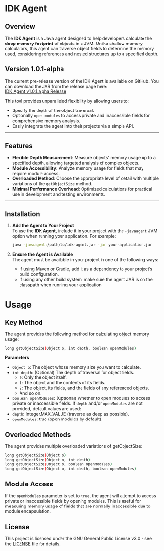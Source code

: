 # **IDK Agent**

## **Overview**

The **IDK Agent** is a Java agent designed to help developers calculate the **deep memory footprint** of objects in a JVM. Unlike shallow memory calculators, this agent can traverse object fields to determine the memory used, considering references and nested structures up to a specified depth.

## Version 1.0.1-alpha
The current pre-release version of the IDK Agent is available on GitHub. You can download the JAR from the release page here:  
[IDK Agent v1.0.1.alpha Release](https://github.com/CodingAddict1530/idk-agent/releases/tag/v1.0.1-alpha)

This tool provides unparalleled flexibility by allowing users to:
- Specify the `depth` of the object traversal.
- Optionally `open modules` to access private and inaccessible fields for comprehensive memory analysis.
- Easily integrate the agent into their projects via a simple API.

---

## **Features**

- **Flexible Depth Measurement**: Measure objects' memory usage up to a specified depth, allowing targeted analysis of complex objects.
- **Module Accessibility**: Analyze memory usage for fields that may require module access.
- **Overloaded Method**: Choose the appropriate level of detail with multiple variations of the `getObjectSize` method.
- **Minimal Performance Overhead**: Optimized calculations for practical use in development and testing environments.

---

## **Installation**

1. **Add the Agent to Your Project**  
   To use the **IDK Agent**, include it in your project with the `-javaagent` JVM option when running your application. For example:
   ```bash
   java -javaagent:/path/to/idk-agent.jar -jar your-application.jar
   ```

2. **Ensure the Agent is Available**  
   The agent must be available in your project in one of the following ways:
   - If using Maven or Gradle, add it as a dependency to your project’s build configuration.
   - If using any other build system, make sure the agent JAR is on the classpath when running your application.

# **Usage**

## **Key Method**

The agent provides the following method for calculating object memory usage:

```bash
long getObjectSize(Object o, int depth, boolean openModules)
```

**Parameters**

- `Object o`: The object whose memory size you want to calculate.
- `int depth`: (Optional) The depth of traversal for object fields.
  - `0`: Only the object itself.
  - `1`: The object and the contents of its fields.
  - `2`: The object, its fields, and the fields of any referenced objects.
  - And so on.
- `boolean openModules`: (Optional) Whether to open modules to access private or inaccessible fields.
If `depth` and/or `openModules` are not provided, default values are used:
- `depth`: Integer.MAX_VALUE (traverse as deep as possible).
- `openModules`: true (open modules by default).

## **Overloaded Methods**

The agent provides multiple overloaded variations of getObjectSize:

```bash
long getObjectSize(Object o)
long getObjectSize(Object o, int depth)
long getObjectSize(Object o, boolean openModules)
long getObjectSize(Object o, int depth, boolean openModules)
```

## **Module Access**

If the `openModules` parameter is set to `true`, the agent will attempt to access private or inaccessible fields by opening modules. This is useful for measuring memory usage of fields that are normally inaccessible due to module encapsulation.

## **License**

This project is licensed under the GNU General Public License v3.0 - see the [LICENSE](LICENSE) file for details.

